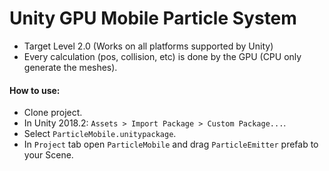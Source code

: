 # Unity GPU Mobile Particle System

- Target Level 2.0 (Works on all platforms supported by Unity)
- Every calculation (pos, collision, etc) is done by the GPU (CPU only generate the meshes).

#### How to use:
- Clone project.
- In Unity 2018.2: `Assets > Import Package > Custom Package...`.
- Select `ParticleMobile.unitypackage`.
- In `Project` tab open `ParticleMobile` and drag `ParticleEmitter` prefab to your Scene. 
